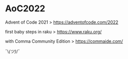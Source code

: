 # AoC2022
Advent of Code 2021 > https://adventofcode.com/2022

first baby steps in raku > https://www.raku.org/

with Comma Community Edition > https://commaide.com/

¯\\_(ツ)_/¯
